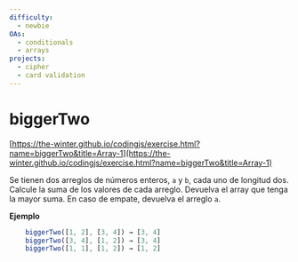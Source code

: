 ```yaml
---
difficulty:
  - newbie
OAs:
  - conditionals
  - arrays
projects:
  - cipher
  - card validation
---
```


# biggerTwo

[https://the-winter.github.io/codingjs/exercise.html?name=biggerTwo&title=Array-1](https://the-winter.github.io/codingjs/exercise.html?name=biggerTwo&title=Array-1)

Se tienen dos arreglos de números enteros, `a` y `b`, cada uno de longitud dos.
Calcule la suma de los valores de cada arreglo. Devuelva el array que tenga la
mayor suma. En caso de empate, devuelva el arreglo `a`.

__Ejemplo__

```js
    biggerTwo([1, 2], [3, 4]) → [3, 4]
    biggerTwo([3, 4], [1, 2]) → [3, 4]
    biggerTwo([1, 1], [1, 2]) → [1, 2]
```
